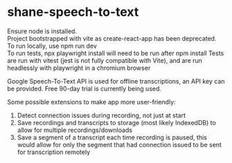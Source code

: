 # shane-speech-to-text

<p>Ensure node is installed.<br>
Project bootstrapped with vite as create-react-app has been deprecated.<br>
To run locally, use npm run dev<br>
To run tests, npx playwright install will need to be run after npm install
Tests are run with vitest (jest is not fully compatible with Vite), and are run headlessly with playwright in a chromium browser
</p>

Google Speech-To-Text API is used for offline transcriptions, an API key can be provided.
Free 90-day trial is currently being used.

Some possible extensions to make app more user-friendly:

1) Detect connection issues during recording, not just at start
2) Save recordings and transcripts to storage (most likely IndexedDB) to allow for multiple recordings/downloads
3) Save a segment of a transcript each time recording is paused, this would allow for only the segment that had
   connection issued to be sent for transcription remotely